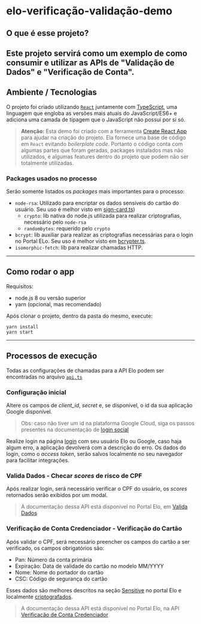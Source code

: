 # **elo-verificação-validação-demo**

## O que é esse projeto?

Este projeto servirá como um exemplo de como consumir e utilizar as APIs de "Validação de Dados" e "Verificação de Conta".
---

## Ambiente / Tecnologias

O projeto foi criado utilizando [`React`](https://pt-br.reactjs.org/) juntamente com [TypeScript](https://www.typescriptlang.org/), uma linguagem que engloba as versões mais atuais do JavaScript/ES6+ e adiciona uma camada de tipagem que o JavaScript não possui por si só.


> **Atenção:** Esta demo foi criado com a ferramenta [Create React App](https://create-react-app.dev/) para ajudar na criação do projeto. Ela fornece uma base de código em `React` evitando _boilerplate code_. Portanto o código conta com algumas partes que foram geradas, packages instalados mas não utilizados, e algumas features dentro do projeto que podem não ser totalmente utilizadas.

### Packages usados no processo

Serão somente listados os _packages_ mais importantes para o processo:

- `node-rsa`: Utilizado para encriptar os dados sensíveis do cartão do usuário. Seu uso é melhor visto em [sign-card.ts](https://www.npmjs.com/package/node-rsa))
  - `crypto`: lib nativa do node.js utilizada para realizar criptografias, necessário pelo `node-rsa`
  - `randombytes`: requerido pelo `crypto`
- `bcrypt`: lib auxiliar para realizar as criptografias necessárias para o login no Portal ELo. Seu uso é melhor visto em [bcrypter.ts](./src/services/Challenge/bcrypter.ts).
- `isomorphic-fetch`: lib para realizar chamadas HTTP.

---

## Como rodar o app

Requisitos:
- node.js 8 ou versão superior
- yarn (opcional, mas recomendado)

Após clonar o projeto, dentro da pasta do mesmo, execute:

```shell
yarn install
yarn start
```

---

## Processos de execução

Todas as configurações de chamadas para a API Elo podem ser encontradas no arquivo [`api.ts`](./src/configs/api.ts)

### **Configuração inicial**
Altere os campos de *client_id*, *secret* e, se disponível, o id da sua aplicação Google disponível.

>Obs: caso não tiver um id na plataforma Google Cloud, siga os passos presentes na documentação de [login social](./src/docs/Social.md)

Realize login na página [login](./src/pages/Home/index.tsx) com seu usuário Elo ou Google, caso haja algum erro, a aplicação devolverá com a descrição do erro. Os dados do login, como o *access token*, serão salvos localmente no seu navegador para facilitar integrações.

### **Valida Dados - Checar *scores* de risco de CPF**

Após realizar login, será necessário verificar o CPF do usuário, os *scores* retornados serão exibidos por um modal.

> A documentação dessa API está disponível no Portal Elo, em [Valida Dados](https://hml-dev.elo.com.br/documentacao/elo-valida-dados?lng=pt)

### **Verificação de Conta Credenciador - Verificação do Cartão**

Após validar o CPF, será necessário preencher os campos do cartão a ser verificado, os campos obrigatórios são:
- Pan: Número da conta primária
- Expiração: Data de validade do cartão no modelo MM/YYYY
- Nome: Nome do portador do cartão
- CSC: Código de segurança do cartão

Esses dados são melhores descritos na seção [Sensitive](https://hml-dev.elo.com.br/documentacao/cadastro-do-portador?lng=pt#cadastro-portado-ou-cartao-ou-sensitive) no portal Elo e localmente [criptografados](./src/services/Sensitive/index.ts).

> A documentação dessa API está disponível no Portal Elo, na API [Verificação de Conta Credenciador](https://hml-dev.elo.com.br/documentacao/verificacao-de-conta?lng=pt)
